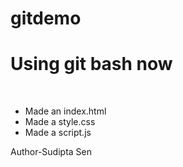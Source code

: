 # gitdemo

<H1> Using git bash now </H1>
<br>
<ul>
<li>Made an index.html</li>
<li>Made a style.css</li>
<li>Made a script.js</li>
</ul>
Author-Sudipta Sen